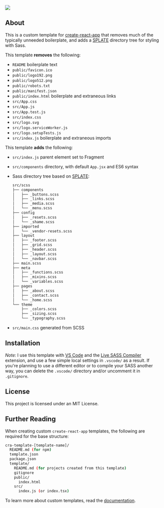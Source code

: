 <img align="center" src="https://raw.githubusercontent.com/timmybytes/timmybytes-template/main/timmbytes-header.png">

## About

This is a custom template for [create-react-app](https://create-react-app.dev/docs/custom-templates/) that removes much of the typically unneeded boilerplate, and adds a [SPLATE](https://github.com/timmybytes/splate) directory tree for styling with Sass.

This template **removes** the following:

- `README` boilerplate text
- `public/favicon.ico`
- `public/logo192.png`
- `public/logo512.png`
- `public/robots.txt`
- `public/manifest.json`
- `public/index.html` boilerplate and extraneous links
- `src/App.css`
- `src/App.js`
- `src/App.test.js`
- `src/index.css`
- `src/logo.svg`
- `src/logo.serviceWorker.js`
- `src/logo.setupTests.js`
- `src/index.js` boilerplate and extraneous imports

This template **adds** the following:

- `src/index.js` parent element set to Fragment
- `src/components` directory, with default `App.jsx` and ES6 syntax
- Sass directory tree based on [SPLATE](https://github.com/timmybytes/splate):

  ```bash
  src/scss
  ├── components
  │   ├── _buttons.scss
  │   ├── _links.scss
  │   ├── _media.scss
  │   └── _menu.scss
  ├── config
  │   ├── _resets.scss
  │   └── _shame.scss
  ├── imported
  │   └── _vendor-resets.scss
  ├── layout
  │   ├── _footer.scss
  │   ├── _grid.scss
  │   ├── _header.scss
  │   ├── _layout.scss
  │   └── _navbar.scss
  ├── main.scss
  ├── meta
  │   ├── _functions.scss
  │   ├── _mixins.scss
  │   └── _variables.scss
  ├── pages
  │   ├── _about.scss
  │   ├── _contact.scss
  │   └── _home.scss
  └── theme
      ├── _colors.scss
      ├── _sizing.scss
      └── _typography.scss
  ```

- `src/main.css` generated from SCSS

## Installation
<!-- Add npm instructions here after template deployment -->

_Note:_ I use this template with [VS Code](https://code.visualstudio.com/) and the [Live SASS Compiler](https://marketplace.visualstudio.com/items?itemName=ritwickdey.live-sass) extension, and use a few simple local settings in `.vscode/` as a result. If you're planning to use a different editor or to compile your SASS another way, you can delete the `.vscode/` directory and/or uncomment it in `.gitignore`.

## License

This project is licensed under an MIT License.

## Further Reading

When creating custom `create-react-app` templates, the following are required for the base structure:

```bash
cra-template-[template-name]/
  README.md (for npm)
  template.json
  package.json
  template/
    README.md (for projects created from this template)
    gitignore
    public/
      index.html
    src/
      index.js (or index.tsx)
```

To learn more about custom templates, read the [documentation](https://create-react-app.dev/docs/custom-templates/).
